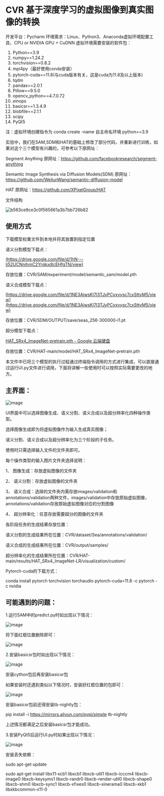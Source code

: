 # CVR 基于深度学习的虚拟图像到真实图像的转换
开发平台：Pycharm
环境需求：Linux、Python3、Anaconda虚拟环境配置工具、CPU or NVIDIA GPU + CuDNN
虚拟环境需要安装的软件包：
1.	Python==3.9
2.	numpy==1.24.2
3.	torchvision==0.8.2
4.	mpi4py（最好使用conda安装）
5.	pytorch-cuda==11.8(与cuda版本有关，这是cuda为11.8及以上版本)
6.	tqdm
7.	pandas==2.0.1
8.	Pillow==9.5.0
9.	opencv_python==4.7.0.72
10.	einops
11.	basicsr==1.3.4.9
12.	blobfile==2.1.1
13.	scipy
14.	PyQt5

注：虚拟环境创建指令为 conda create -name 自主命名环境 python==3.9

实验中，我们在SAM,SDM和HAT的基础上修改了部分代码，并重新进行训练，如果对这个三个模型有兴趣的，可参考以下原网址：

Segment Anything 原网址：https://github.com/facebookresearch/segment-anything

Semantic Image Synthesis via Diffusion Models(SDM) 原网址：https://github.com/WeilunWang/semantic-diffusion-model

HAT 原网址：https://github.com/XPixelGroup/HAT

文件结构

![b563ce9ce3c0f565661a3b7bb726b82](https://github.com/GAInuist/CVR/assets/157414652/917a99d6-26d2-4e4a-bb4f-fd5226a37ab5)

## 使用方式

下载模型权重文件到本地并将其放置到指定位置

语义分割模型下载点：


[(https://drive.google.com/file/d/1hN---Ii52UCNnihmC2YrqkxdlcEHfgTN/view)](https://drive.google.com/file/d/1hN---Ii52UCNnihmC2YrqkxdlcEHfgTN/view)


存放位置：CVR/SAM/experiment/model/semantic_sam/model.pth


语义合成模型下载点：

[https://drive.google.com/file/d/1NE3AiwsKl7l3TJyPCyxvysc7cxSttvM5/view](https://drive.google.com/file/d/1NE3AiwsKl7l3TJyPCyxvysc7cxSttvM5/view)


存放位置：CVR/SDM/OUTPUT/save/seas_256-300000-l1.pt

超分模型下载点：


[HAT_SRx4_ImageNet-pretrain.pth - Google 云端硬盘](https://drive.google.com/file/d/1NKYfmexIQ3gXe3Td3ef5jXHXUGxJBJkg/view)


存放位置：CVR/HAT-main/model/HAT_SRx4_ImageNet-pretrain.pth

本文件中已将三个模型的执行过程通过终端指令调用的方式进行集成，可以直接通过运行UI.py文件进行调用，下面将讲解一些使用时可以按照实际需要更改的地方。

## 主界面：

![image](https://github.com/GAInuist/CVR/assets/157414652/2cd4fd43-d11c-41ad-b01f-97eb5161dc09)

UI界面中可以选择图像生成、语义分割、语义合成以及超分辨率化四种操作类型。

选择图像生成即为将虚拟图像作为输入生成真实图像；

语义分割、语义合成以及超分辨率化为三个阶段的子任务。

使用时只需选择输入文件的文件夹即可。

每个操作类型的输入图片文件夹选择说明：

1、	图像生成：存放虚拟图像的文件夹

2、	语义分割：存放虚拟图像的文件夹

3、	语义合成：选择的文件夹内需存放images/validation和annotations/validation两种文件，images/validation中存放原始虚拟图像，annotations/validation存放原始虚拟图像对应的分割图像

4、	超分辨率化：任意存放需要超分的图像的文件夹

各阶段任务的生成结果存放位置：

语义分割的生成结果所在位置：CVR/dataset/Sea/annotations/validation/
	
语义合成的生成结果所在位置：CVR/output/samples/
	
超分辨率化的生成结果所在位置：CVR/HAT-main/results/HAT_SRx4_ImageNet-LR/visualization/custom/

Pytorch-cuda的下载方式：

conda install pytorch torchvision torchaudio pytorch-cuda=11.8 -c pytorch -c nvidia

## 可能遇到的问题：

1.运行SAM中的predict.py时如出现以下情况：

 ![image](https://github.com/GAInuist/CVR/assets/157414652/065959af-aae8-4c0e-ac23-ce4f2ef55fb3)

将下面红框位置删除即可：

 ![image](https://github.com/GAInuist/CVR/assets/157414652/1684c29a-a629-48a8-b8c8-a1e399f1ff6e)

2.安装basicsr包时如出现以下情况：

 ![image](https://github.com/GAInuist/CVR/assets/157414652/6d12ef3e-5982-4322-9d05-6ebdda8f35bd)

安装cython包后再安装basicsr包

如果安装时还遇到类似以下情况时，安装好红框位置的包即可：

 ![image](https://github.com/GAInuist/CVR/assets/157414652/e2c52579-6f93-48f7-99b1-669a8efb111b)

安装basicsr包前还得安装tb-nightly包：

pip install -i https://mirrors.aliyun.com/pypi/simple tb-nightly

上述情况都满足之后安装basicsr包才能成功。

3.安装PyQt5后运行UI.py时如果出现以下情况：

 ![image](https://github.com/GAInuist/CVR/assets/157414652/f853ee75-9a4e-47c1-b522-1242d2326125)

安装丢失依赖：

sudo apt-get update

sudo apt-get install libx11-xcb1 libxcb1 libxcb-util1 libxcb-icccm4 libxcb-image0 libxcb-keysyms1 libxcb-randr0 libxcb-render-util0 libxcb-shape0 
libxcb-shm0 libxcb-sync1 libxcb-xfixes0 libxcb-xinerama0 libxcb-xkb1 libxkbcommon-x11-0

